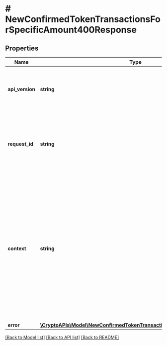 # # NewConfirmedTokenTransactionsForSpecificAmount400Response

## Properties

Name | Type | Description | Notes
------------ | ------------- | ------------- | -------------
**api_version** | **string** | Specifies the version of the API that incorporates this endpoint. |
**request_id** | **string** | Defines the ID of the request. The &#x60;requestId&#x60; is generated by Crypto APIs and it&#39;s unique for every request. |
**context** | **string** | In batch situations the user can use the context to correlate responses with requests. This property is present regardless of whether the response was successful or returned as an error. &#x60;context&#x60; is specified by the user. | [optional]
**error** | [**\CryptoAPIs\Model\NewConfirmedTokenTransactionsForSpecificAmountE400**](NewConfirmedTokenTransactionsForSpecificAmountE400.md) |  |

[[Back to Model list]](../../README.md#models) [[Back to API list]](../../README.md#endpoints) [[Back to README]](../../README.md)
